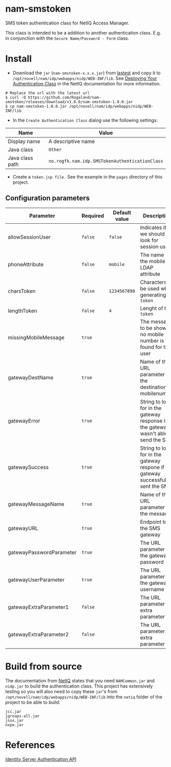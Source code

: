 # nam-smstoken
SMS token authentication class for NetIQ Access Manager. 

This class is intended to be a addition to another authentication class. E.g. in conjunction with the 
`Secure Name/Password - Form` class.


# Install

* Download the `jar` (`nam-smstoken-x.x.x.jar`) from [lastest](https://github.com/Rogaland/nam-smstoken/releases/latest) and copy it to 
`/opt/novell/nam/idp/webapps/nidp/WEB-INF/lib`. See [Deploying Your Authentication Class](https://www.netiq.com/documentation/access-manager-43/nacm_enu/data/bb8bwzi.html)
in the NetIQ documentation for more information.

```shell
# Replace the url with the latest url
$ curl -O https://github.com/Rogaland/nam-smstoken/releases/download/v1.0.0/nam-smstoken-1.0.0.jar
$ cp nam-smstoken-1.0.0.jar /opt/novell/nam/idp/webapps/nidp/WEB-INF/lib
```

* In the `Create Authentication Class` dialog use the following settings:

| Name            | Value                                          |
|-----------------|------------------------------------------------|
| Display name    | A descriptive name                             |
| Java class      | `Other`                                        |
| Java class path | `no.rogfk.nam.idp.SMSTokenAuthenticationClass` |

* Create a `token.jsp file.` See the example in the `pages` directory of this project.


## Configuration parameters

| Parameter                | Required | Default value                          | Description                                                                            | Example                                                                                                              |
|--------------------------|----------|----------------------------------------|----------------------------------------------------------------------------------------|----------------------------------------------------------------------------------------------------------------------|
| allowSessionUser         |  `false` |   `false`                                | Indicates if we should look for session user                                           | `true` \ `false`                                                                                                     |
| phoneAttribute           | `false`  | `mobile`                               | The name of the mobile LDAP attribute                                                  | `mobileNumber`                                                                                                       |
| charsToken               | `false`  |`1234567890` | Characters to be used when generating `token`                                          | `1234567890`                                                                                                         |
| lengthToken              | `false`  |`4`                                    | Lenght of the `token`                                                                  | `4`                                                                                                                  |
| missingMobileMessage     | `true`   |                                    | The message to be shown if no mobile number is found for the user                      | `Unable to find a mobile number for your user. Goto <a href="https://me.site.com/mobile">Update you mobilenumber</a>` |
| gatewayDestName          | `true`   |                                       | Name of the URL parameter for the destination mobilenumber                             | `sMobile`                                                                                                            |
| gatewayError             | `true`   |                                       | String to look for in the gateway response if the gateway wasn't able to send the SMS  | `false`                                                                                                              |
| gatewaySuccess           | `true`   |                                       | String to look for in the gateway respone if the gateway successfully sent the SMS     | `true`                                                                                                               |
| gatewayMessageName       | `true`   |                                       | Name of the URL parameter for the message                                              | `sMessage`                                                                                                           |
| gatewayURL               | `true`   |                                       | Endpoint to the SMS gateway                                                            | `https://gateway.sms.org/SendSMS`                                                                                    |
| gatewayPasswordParameter | `true`   |                                       | The URL parameter for the gateway password                                             | `sPassword=topsecret`                                                                                                |
| gatewayUserParameter     | `true`   |                                       | The URL parameter for the gateway username                                             | `sUser=smsuser`                                                                                                      |
| gatewayExtraParameter1   | `false`  |                                       | The URL parameter for extra parameter                                                  | `extraParam=value`                                                                                                   |
| gatewayExtraParameter2   | `false`  |                                       | The URL parameter for extra parameter                                                  | `extraParam=value`                                                                                                   |

# Build from source

The documentation from [NetIQ](https://www.netiq.com/documentation/access-manager-43/nacm_enu/data/b8q8uws.html) 
states that you need `NAMCommon.jar` and `nidp.jar` to build the authentication class. This project has extensively
testing so you will also need to copy these `jar`'s from `/opt/novell/nam/idp/webapps/nidp/WEB-INF/lib` into the `netiq`
folder of the project to be able to build:
```
jcc.jar
jgroups-all.jar
jsso.jar
nxpe.jar
```

# References
[Identity Server Authentication API](https://www.netiq.com/documentation/access-manager-43/nacm_enu/data/b8q6tv9.html)
